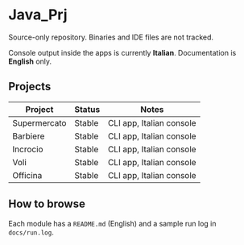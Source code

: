 # Java_Prj

Source-only repository. Binaries and IDE files are not tracked.

Console output inside the apps is currently **Italian**. Documentation is **English** only.

## Projects
| Project       | Status | Notes                    |
|---------------|--------|--------------------------|
| Supermercato  | Stable | CLI app, Italian console |
| Barbiere      | Stable | CLI app, Italian console |
| Incrocio      | Stable | CLI app, Italian console |
| Voli          | Stable | CLI app, Italian console |
| Officina      | Stable | CLI app, Italian console |

## How to browse
Each module has a `README.md` (English) and a sample run log in `docs/run.log`.
